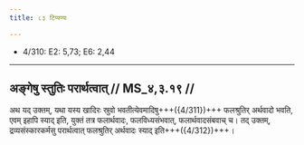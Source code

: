```yaml
---
title: ८३ टिप्पण्यः

---
```

- 4/310: E2: 5,73; E6: 2,44

____________________________________________


## अङ्गेषु स्तुतिः परार्थत्वात् // MS_४,३.१९ //

अथ यद् उक्तम्, यथा यस्य खादिरः स्रुवो भवतीत्येवमादिषु+++({4/311})+++ फलश्रुतिर् अर्थवादो भवति, एवम् इहापि स्याद् इति, युक्तं तत्र फलार्थवादः, फलविध्यसंभवात्, फलार्थवादसंबवाच् च। तद् उक्तम्, द्रव्यसंस्कारकर्मसु परार्थत्वात् फलश्रुतिर् अर्थवादः स्याद् इति+++({4/312})+++।
